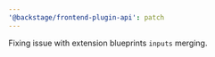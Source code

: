 ```yaml
---
'@backstage/frontend-plugin-api': patch
---
```


Fixing issue with extension blueprints `inputs` merging.
